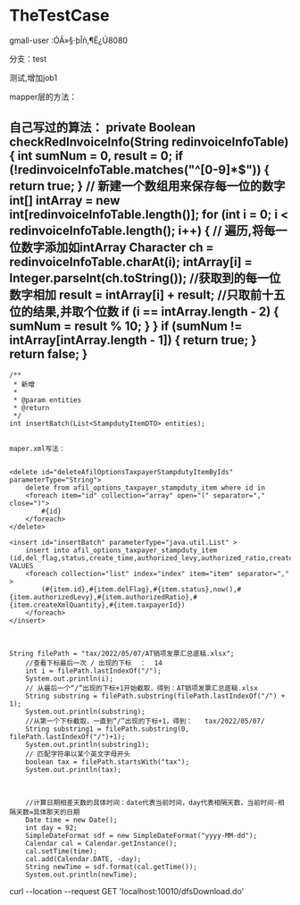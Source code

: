 # TheTestCase


gmall-user :ÓÃ»§·þÎñ,¶Ë¿Ú8080

分支：test

测试,增加job1



mapper层的方法：


自己写过的算法：
 private Boolean checkRedInvoiceInfo(String redinvoiceInfoTable) {
        int sumNum = 0, result = 0;
        if (!redinvoiceInfoTable.matches("^[0-9]*$")) {
            return true;
        }
        // 新建一个数组用来保存每一位的数字
        int[] intArray = new int[redinvoiceInfoTable.length()];
        for (int i = 0; i < redinvoiceInfoTable.length(); i++) {
            // 遍历,将每一位数字添加如intArray
            Character ch = redinvoiceInfoTable.charAt(i);
            intArray[i] = Integer.parseInt(ch.toString());
            //获取到的每一位数字相加
            result = intArray[i] + result;
            //只取前十五位的结果,并取个位数
            if (i == intArray.length - 2) {
                sumNum = result % 10;
            }
        }
        if (sumNum != intArray[intArray.length - 1]) {
            return true;
        }
        return false;
    }
------

    /**
     * 新增
     *
     * @param entities
     * @return
     */
    int insertBatch(List<StampdutyItemDTO> entities);
    
    
    maper.xml写法：


    <delete id="deleteAfilOptionsTaxpayerStampdutyItemByIds" parameterType="String">
        delete from afil_options_taxpayer_stampduty_item where id in 
        <foreach item="id" collection="array" open="(" separator="," close=")">
            #{id}
        </foreach>
    </delete>

    <insert id="insertBatch" parameterType="java.util.List" >
        insert into afil_options_taxpayer_stampduty_item (id,del_flag,status,create_time,authorized_levy,authorized_ratio,create_xml_quantity,taxpayer_id) VALUES
        <foreach collection="list" index="index" item="item" separator="," >
            (#{item.id},#{item.delFlag},#{item.status},now(),#{item.authorizedLevy},#{item.authorizedRatio},#{item.createXmlQuantity},#{item.taxpayerId})
        </foreach>
    </insert>



    String filePath = "tax/2022/05/07/AT销项发票汇总底稿.xlsx";
        //查看下标最后一次 / 出现的下标  ：  14
        int i = filePath.lastIndexOf("/");
        System.out.println(i);
        // 从最后一个“/”出现的下标+1开始截取，得到：AT销项发票汇总底稿.xlsx
        String substring = filePath.substring(filePath.lastIndexOf("/") + 1);
        System.out.println(substring);
        //从第一个下标截取，一直到“/”出现的下标+1，得到：   tax/2022/05/07/
        String substring1 = filePath.substring(0, filePath.lastIndexOf("/")+1);
        System.out.println(substring1);
        // 匹配字符串以某个英文字母开头
        boolean tax = filePath.startsWith("tax");
        System.out.println(tax);



        //计算日期相差天数的具体时间：date代表当前时间，day代表相隔天数，当前时间-相隔天数=具体那天的日期
        Date time = new Date();
        int day = 92;
        SimpleDateFormat sdf = new SimpleDateFormat("yyyy-MM-dd");
        Calendar cal = Calendar.getInstance();
        cal.setTime(time);
        cal.add(Calendar.DATE, -day);
        String newTime = sdf.format(cal.getTime());
        System.out.println(newTime);

curl --location --request GET 'localhost:10010/dfsDownload.do' 
							   
